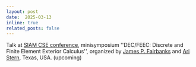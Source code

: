 ```yaml
---
layout: post
date:  2025-03-13
inline: true
related_posts: false
---
```

Talk at [SIAM CSE conference](https://www.siam.org/conferences-events/siam-conferences/cse25/), minisymposium ''DEC/FEEC: Discrete and Finite Element Exterior Calculus'', organized by [James P. Fairbanks](https://jpfairbanks.com/) and [Ari Stern](https://www.math.wustl.edu/~astern/), Texas, USA. (upcoming)

